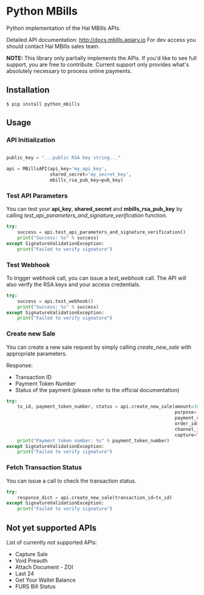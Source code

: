 # Python MBills

Python implementation of the Hal MBills APIs.

Detailed API documentation: http://docs.mbills.apiary.io
For dev access you should contact Hal MBills sales team. 


**NOTE:** This library only partially implements the APIs. If you'd like to see full support, you are free to contribute. 
Current support only provides what's absolutely necessary to process online payments.

## Installation

    $ pip install python_mbills
    
## Usage

### API Initialization

```python

public_key = "...public RSA key string..."

api = MBillsAPI(api_key='my_api_key',
                shared_secret='my_secret_key',
                mbills_rsa_pub_key=pub_key)
```


### Test API Parameters

You can test your **api_key**, **shared_secret** and **mbills_rsa_pub_key** by calling 
*test_api_parameters_and_signature_verification* function.

```python
try:
    success = api.test_api_parameters_and_signature_verification()
    print("Success: %s" % success)
except SignatureValidationException:
    print("Failed to verify signature")
```

### Test Webhook

To trigger webhook call, you can issue a *test_webhook* call. The API will also
verify the RSA keys and your access credentials.

```python
try:
    success = api.test_webhook()
    print("Success: %s" % success)
except SignatureValidationException:
    print("Failed to verify signature")
```

### Create new Sale

You can create a new sale request by simply calling *create_new_sale* with appropriate parameters.

Response:
 - Transaction ID
 - Payment Token Number
 - Status of the payment (please refer to the official documentation)

```python
try:
    tx_id, payment_token_number, status = api.create_new_sale(amount=100,
                                                              purpose='Purpose of the payment',
                                                              payment_reference=None,
                                                              order_id=None,
                                                              channel_id=None,
                                                              capture=True)
    print("Payment token number: %s" % payment_token_number)
except SignatureValidationException:
    print("Failed to verify signature")
```

### Fetch Transaction Status

You can issue a call to check the transaction status. 

```python
try:
    response_dict = api.create_new_sale(transaction_id=tx_id)
except SignatureValidationException:
    print("Failed to verify signature")
```

## Not yet supported APIs

List of currently not supported APIs:
 - Capture Sale
 - Void Preauth
 - Attach Document - ZOI
 - Last 24 
 - Get Your Wallet Balance
 - FURS Bill Status


